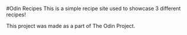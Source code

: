 #Odin Recipes
This is a simple recipe site used to showcase 3 different recipes!

This project was made as a part of The Odin Project.